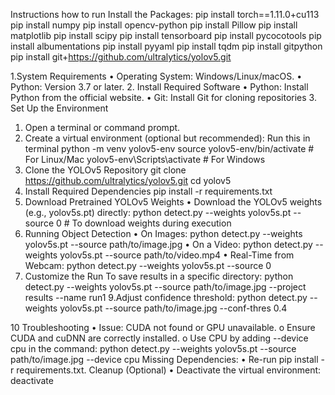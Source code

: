 Instructions how to run 
Install the Packages:
pip install torch==1.11.0+cu113
pip install numpy
pip install opencv-python
pip install Pillow
pip install matplotlib
pip install scipy
pip install tensorboard
pip install pycocotools
pip install albumentations
pip install pyyaml
pip install tqdm
pip install gitpython
pip install git+https://github.com/ultralytics/yolov5.git


1.System Requirements
•	Operating System: Windows/Linux/macOS.
•	Python: Version 3.7 or later.
2. Install Required Software
•	Python: Install Python from the official website.
•	Git: Install Git for cloning repositories 
3. Set Up the Environment
1.	Open a terminal or command prompt.
2.	Create a virtual environment (optional but recommended):
Run this in terminal
python -m venv yolov5-env
source yolov5-env/bin/activate    # For Linux/Mac
yolov5-env\Scripts\activate      # For Windows
4. Clone the YOLOv5 Repository
git clone https://github.com/ultralytics/yolov5.git
cd yolov5
5. Install Required Dependencies
pip install -r requirements.txt
6. Download Pretrained YOLOv5 Weights
•	Download the YOLOv5 weights (e.g., yolov5s.pt) directly:
python detect.py --weights yolov5s.pt --source 0  # To download weights during execution
7. Running Object Detection
•	On Images: 
python detect.py --weights yolov5s.pt --source path/to/image.jpg
•	On a Video:
python detect.py --weights yolov5s.pt --source path/to/video.mp4
•	Real-Time from Webcam:
python detect.py --weights yolov5s.pt --source 0
8. Customize the Run
To save results in a specific directory:
python detect.py --weights yolov5s.pt --source path/to/image.jpg --project results --name run1
9.Adjust confidence threshold:
python detect.py --weights yolov5s.pt --source path/to/image.jpg --conf-thres 0.4

10 Troubleshooting
•	Issue: CUDA not found or GPU unavailable.
o	Ensure CUDA and cuDNN are correctly installed.
o	Use CPU by adding --device cpu in the command:
python detect.py --weights yolov5s.pt --source path/to/image.jpg --device cpu
Missing Dependencies:
•	Re-run pip install -r requirements.txt.
Cleanup (Optional)
•	Deactivate the virtual environment:
deactivate
